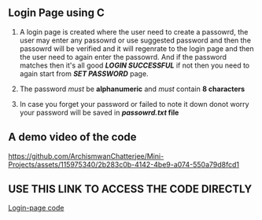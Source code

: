 ## Login Page using C
1. A login page is created where the user need to create a passowrd, the user may enter any passowrd or use suggested password and then the passowrd will be verified and it will regenrate to the login page and then the user need to again enter the passowrd. And if the password matches then it's all good **_LOGIN SUCCESSFUL_** if not then you need to again start from **_SET PASSWORD_** page.

2. The password <i>must</i> be **alphanumeric** and <i>must</i> contain **8 characters**
3. In case you forget your password or failed to note it down donot worry your password will be saved in **_passowrd.txt_ file**

## A demo video of the code 

https://github.com/ArchismwanChatterjee/Mini-Projects/assets/115975340/2b283c0b-4142-4be9-a074-550a79d8fcd1

## USE THIS LINK TO ACCESS THE CODE DIRECTLY 
[Login-page code](https://github.com/ArchismwanChatterjee/Mini-Projects/blob/main/login%20page.c) 
